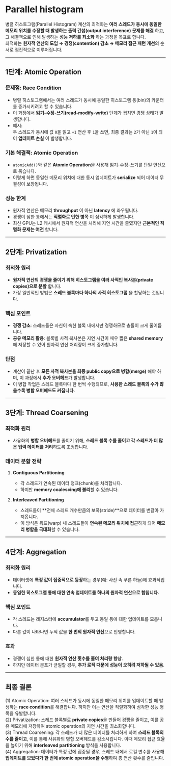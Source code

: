 # Parallel histogram

병렬 히스토그램(Parallel Histogram) 계산의 최적화는 **여러 스레드가 동시에 동일한 메모리 위치를 수정할 때 발생하는 출력 간섭(output interference) 문제를 해결** 하고, 그 해결책으로 인해 발생하는 **성능 저하를 최소화** 하는 과정을 목표로 합니다.  
최적화는 **원자적 연산의 도입 → 경쟁(contention) 감소 → 메모리 접근 패턴 개선**의 순서로 점진적으로 이루어집니다.

---

## **1단계: Atomic Operation**

### **문제점: Race Condition**  
- 병렬 히스토그램에서는 여러 스레드가 동시에 동일한 히스토그램 통(bin)의 카운터를 증가시키려고 할 수 있습니다.  
- 이 과정에서 **읽기-수정-쓰기(read-modify-write)** 단계가 겹치면 경쟁 상태가 발생합니다.  
- 예시:  
  두 스레드가 동시에 값 `0`을 읽고 `+1` 연산 후 `1`을 쓰면, 최종 결과는 `2`가 아닌 `1`이 되어 **업데이트 손실** 이 발생합니다.

### **기본 해결책: Atomic Operation**  
- `atomicAdd()`와 같은 **Atomic Operation**을 사용해 읽기-수정-쓰기를 단일 연산으로 묶습니다.  
- 이렇게 하면 동일한 메모리 위치에 대한 동시 업데이트가 **serialize** 되어 데이터 무결성이 보장됩니다.

### **성능 한계**  
- 원자적 연산은 메모리 **throughput** 이 아닌 **latency** 에 좌우됩니다.  
- 경쟁이 심한 통에서는 **직렬화로 인한 병목** 이 심각하게 발생합니다.  
- 최신 GPU는 L2 캐시에서 원자적 연산을 처리해 지연 시간을 줄였지만 **근본적인 직렬화 문제는 여전** 합니다.

---

## **2단계: Privatization**

### **최적화 원리**  
- **원자적 연산의 경쟁을 줄이기 위해 히스토그램을 여러 사적인 복사본(private copies)으로 분할** 합니다.  
- 가장 일반적인 방법은 **스레드 블록마다 하나의 사적 히스토그램** 을 할당하는 것입니다.

### **핵심 포인트**  
- **경쟁 감소**: 스레드들은 자신이 속한 블록 내에서만 경쟁하므로 충돌이 크게 줄어듭니다.  
- **공유 메모리 활용**: 블록별 사적 복사본은 지연 시간이 매우 짧은 **shared memory** 에 저장할 수 있어 원자적 연산 처리량이 크게 증가합니다.

### **단점**  
- 계산이 끝난 후 **모든 사적 복사본을 최종 public copy으로 병합(merge)** 해야 하며, 이 과정에서 **추가 오버헤드**가 발생합니다.
- 이 병합 작업은 스레드 블록마다 한 번씩 수행되므로, **사용한 스레드 블록의 수가 많을수록 병합 오버헤드도 커집니다.**

---

## **3단계: Thread Coarsening**

### **최적화 원리**  
- 사유화의 **병합 오버헤드**를 줄이기 위해, **스레드 블록 수를 줄이고 각 스레드가 더 많은 입력 데이터를 처리**하도록 조정합니다.

### **데이터 분할 전략**  
1. **Contiguous Partitioning**  
   - 각 스레드가 연속된 데이터 청크(chunk)를 처리합니다.  
   - 하지만 **memory coalescing에 불리**할 수 있습니다.

2. **Interleaved Partitioning**  
   - 스레드들이 **전체 스레드 개수만큼의 보폭(stride)**으로 데이터를 번갈아 가져옵니다.  
   - 이 방식은 워프(warp) 내 스레드들이 **연속된 메모리 위치에 접근**하게 되어 **메모리 병합을 극대화**할 수 있습니다.

---

## **4단계: Aggregation**

### **최적화 원리**  
- 데이터셋에 **특정 값이 집중적으로 등장**하는 경우(예: 사진 속 푸른 하늘)에 효과적입니다.  
- **동일한 히스토그램 통에 대한 연속 업데이트를 하나의 원자적 연산으로 합칩니다.**

### **핵심 포인트**  
- 각 스레드는 레지스터에 **accumulator**를 두고 동일 통에 대한 업데이트를 모읍니다.  
- 다른 값이 나타나면 누적 값을 **한 번의 원자적 연산**으로 반영합니다.

### **효과**  
- 경쟁이 심한 통에 대한 **원자적 연산 횟수를 줄여 처리량 향상**.  
- 하지만 데이터 분포가 균일할 경우, **추가 로직 때문에 성능이 오히려 저하될 수 있음**.

---
## **최종 결론**
(1) Atomic Operation: 여러 스레드가 동시에 동일한 메모리 위치를 업데이트할 때 발생하는 **race condition**를 해결합니다. 하지만 이는 연산을 직렬화하여 심각한 성능 병목을 유발합니다.  
(2) Privatization: 스레드 블록별로 **private copies**을 만들어 경쟁을 줄이고, 이를 공유 메모리에 저장하여 atomic operation의 지연 시간을 최소화합니다.  
(3) Thread Coarsening: 각 스레드가 더 많은 데이터를 처리하게 하여 **스레드 블록의 수를 줄이고**, 이를 통해 사유화의 병합 오버헤드를 감소시킵니다. 이때 메모리 접근 효율을 높이기 위해 **interleaved partitioning** 방식을 사용합니다.  
(4) Aggregation: 데이터가 특정 값에 집중될 경우, 스레드 내에서 로컬 변수를 사용해 **업데이트를 모았다가 한 번에 atomic operation을 수행**하여 총 연산 횟수를 줄입니다.  


